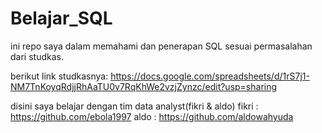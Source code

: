 # Belajar_SQL
ini repo saya dalam memahami dan penerapan SQL sesuai permasalahan dari studkas.

berikut link studkasnya:
https://docs.google.com/spreadsheets/d/1rS7j1-NM7TnKoyqRdjjRhAaTU0v7RqKhWe2vzjZynzc/edit?usp=sharing


disini saya belajar dengan tim data analyst(fikri & aldo)
fikri : https://github.com/ebola1997
aldo  : https://github.com/aldowahyuda
